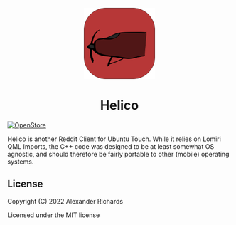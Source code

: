 <p align="center">
  <img src="assets/logo.png" alt="Helico Logo" width="160px" height="160px">
  <h1 align="center">Helico</h1>
</p>

[![OpenStore](https://open-store.io/badges/en_US.png)](https://open-store.io/app/helico.alexanderrichards)

Helico is another Reddit Client for Ubuntu Touch. While it relies on Lomiri QML Imports, the C++ code was designed to be at least somewhat OS agnostic, and should therefore be fairly portable to other (mobile) operating systems.

## License

Copyright (C) 2022  Alexander Richards

Licensed under the MIT license
